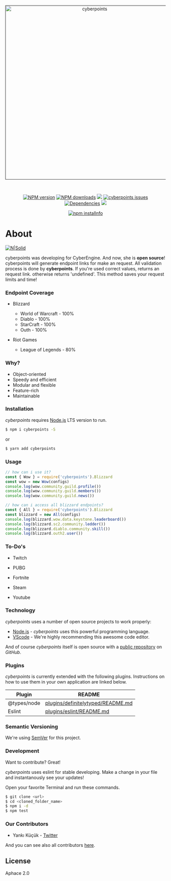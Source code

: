 <div align="center">
  <br />
  <p>
    <a href=""><img src="https://image.ibb.co/mDgm3U/cpoints.png" width="546" alt="cyberpoints" /></a>
  </p>
  <br />
  <p>
    <a href="https://www.npmjs.com/package/cyberpoints"><img src="https://img.shields.io/npm/v/cyberpoints.svg?maxAge=3600" alt="NPM version" /></a>
    <a href="https://www.npmjs.com/package/cyberpoints"><img src="https://img.shields.io/npm/dt/cyberpoints.svg?maxAge=3600" alt="NPM downloads" /></a>
    <a href="https://www.codacy.com/project/kendinikertenkelebek/cyberpoints/dashboard?utm_source=github.com&amp;utm_medium=referral&amp;utm_content=kendinikertenkelebek/cyberpoints&amp;utm_campaign=Badge_Grade_Dashboard"><img src="https://api.codacy.com/project/badge/Grade/94d13281601744a38cd43fb2b90a055e"/></a>
    <a href="https://github.com/kendinikertenkelebek/cyberpoints/issues"><img src="https://img.shields.io/github/issues/kendinikertenkelebek/cyberpoints.svg" alt="cyberpoints issues"></a>
    <a href="https://david-dm.org/kendinikertenkelebek/cyberpoints"><img src="https://david-dm.org/kendinikertenkelebek/cyberpoints/status.svg?maxAge=3600" alt="Dependencies" /></a>
    <a href="https://greenkeeper.io/"><img src="https://badges.greenkeeper.io/kendinikertenkelebek/cyberpoints.svg" /></a>
  </p>
  <p>
    <a href="https://nodei.co/npm/cyberpoints/"><img src="https://nodei.co/npm/cyberpoints.png?downloads=true&downloadRank=true&stars=true" alt="npm installnfo" /></a>
  </p>
</div>

# About

[![N|Solid](https://cldup.com/dTxpPi9lDf.thumb.png)](https://nodesource.com/products/nsolid)

cyberpoints was developing for CyberEngine. And now, she is **open source**! cyberpoints will generate endpoint links for make an request. All validation process is done by **cyberpoints**.
If you're used correct values, returns an request link. otherwise returns 'undefined'. This method saves your request limits and time!

### Endpoint Coverage

- Blizzard

  - World of Warcraft - 100%
  - Diablo - 100%
  - StarCraft - 100%
  - Outh - 100%

- Riot Games

  - League of Legends - 80%

### Why?

- Object-oriented
- Speedy and efficient
- Modular and flexible
- Feature-rich
- Maintainable

### Installation

_cyberpoints_ requires [Node.js](https://nodejs.org/en/download/) LTS version to run.

```sh
$ npm i cyberpoints -S
```

or

```sh
$ yarn add cyberpoints
```

### Usage

```js
// how can i use it?
const { Wow } = require('cyberpoints').Blizzard
const wow = new Wow(configs)
console.log(wow.community.guild.profile())
console.log(wow.community.guild.members())
console.log(wow.community.guild.news())

// how can i access all blizzard endpoints?
const { All } = require('cyberpoints').Blizzard
const blizzard = new All(configs)
console.log(blizzard.wow.data.keystone.leaderboard())
console.log(blizzard.sc2.community.ledder())
console.log(blizzard.diablo.community.skill())
console.log(blizzard.outh2.user())
```

### To-Do's

- Twitch

- PUBG

- Fortnite

- Steam

- Youtube

### Technology

_cyberpoints_ uses a number of open source projects to work properly:

- [Node.js] - _cyberpoints_ uses this powerful programming language.
- [VScode] - We're highly recommending this awesome code editor.

And of course _cyberpoints_ itself is open source with a [public repository][repository] on _GitHub_.

### Plugins

_cyberpoints_ is currently extended with the following plugins. Instructions on how to use them in your own application are linked below.

| Plugin      | README                                    |
| ----------- | ----------------------------------------- |
| @types/node | [plugins/definitelytyped/README.md][pldt] |
| Eslint      | [plugins/eslint/README.md][plge]          |

### Semantic Versioning

We're using [SemVer][semver] for this project.

### Development

Want to contribute? Great!

_cyberpoints_ uses eslint for stable developing.
Make a change in your file and instantanously see your updates!

Open your favorite Terminal and run these commands.

```sh
$ git clone <url>
$ cd <cloned_folder_name>
$ npm i -d
$ npm test
```

### Our Contributors

- Yankı Küçük - [Twitter][yk]

And you can see also all contributors [here][contributors].

[twitter]: https://developer.twitter.com/en/docs/basics/twitter-ids.html
[node.js]: http://nodejs.org
[vscode]: https://code.visualstudio.com/insiders/
[repository]: https://github.com/kendinikertenkelebek/cyberpoints
[pldt]: https://github.com/DefinitelyTyped/DefinitelyTyped/blob/master/README.md
[plge]: https://github.com/eslint/eslint/blob/master/README.md
[semver]: https://semver.org
[yk]: https://twitter.com/seviyorumstop
[contributors]: https://github.com/kendinikertenkelebek/cyberpoints/graphs/contributors

## License

Aphace 2.0
